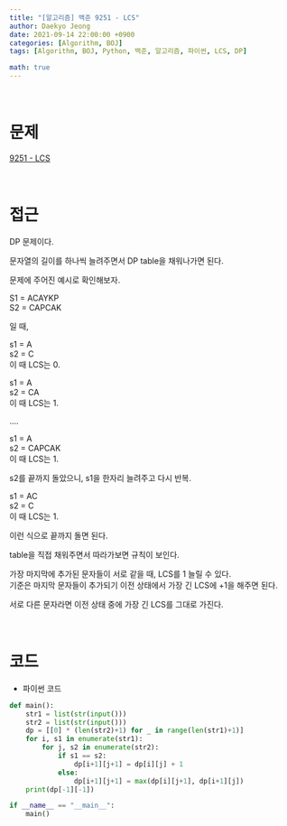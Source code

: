 ```yaml
---
title: "[알고리즘] 백준 9251 - LCS"
author: Daekyo Jeong
date: 2021-09-14 22:00:00 +0900
categories: [Algorithm, BOJ]
tags: [Algorithm, BOJ, Python, 백준, 알고리즘, 파이썬, LCS, DP]

math: true
---
```


<br/>

# **문제**

[9251 - LCS](https://www.acmicpc.net/problem/9251)

<br/>

# **접근**

DP 문제이다.  

문자열의 길이를 하나씩 늘려주면서 DP table을 채워나가면 된다.  

문제에 주어진 예시로 확인해보자.  

S1 = ACAYKP  
S2 = CAPCAK  

일 때,  

s1 = A  
s2 = C  
이 때 LCS는 0.  

s1 = A  
s2 = CA  
이 때 LCS는 1.  

....   


s1 = A  
s2 = CAPCAK  
이 때 LCS는 1.  

s2를 끝까지 돌았으니, s1을 한자리 늘려주고 다시 반복.  

s1 = AC  
s2 = C  
이 때 LCS는 1.  

이런 식으로 끝까지 돌면 된다.  

table을 직접 채워주면서 따라가보면 규칙이 보인다.  

가장 마지막에 추가된 문자들이 서로 같을 때, LCS를 1 늘릴 수 있다.  
기준은 마지막 문자들이 추가되기 이전 상태에서 가장 긴 LCS에 +1을 해주면 된다.  

서로 다른 문자라면 이전 상태 중에 가장 긴 LCS를 그대로 가진다.  

<br/>

# **코드**

- 파이썬 코드   

```py
def main():
    str1 = list(str(input()))
    str2 = list(str(input()))
    dp = [[0] * (len(str2)+1) for _ in range(len(str1)+1)]
    for i, s1 in enumerate(str1):
        for j, s2 in enumerate(str2):
            if s1 == s2:
                dp[i+1][j+1] = dp[i][j] + 1
            else:
                dp[i+1][j+1] = max(dp[i][j+1], dp[i+1][j])
    print(dp[-1][-1])

if __name__ == "__main__":
    main()
```

<br/>
